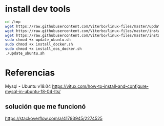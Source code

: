 # install dev tools

```sh
cd /tmp
wget https://raw.githubusercontent.com/Viterbo/linux-files/master/update_ubuntu.sh
wget https://raw.githubusercontent.com/Viterbo/linux-files/master/install_docker.sh
wget https://raw.githubusercontent.com/Viterbo/linux-files/master/install_eos_docker.sh
sudo chmod +x update_ubuntu.sh
sudo chmod +x install_docker.sh
sudo chmod +x install_eos_docker.sh
./update_ubuntu.sh
```


# Referencias
Mysql - Ubuntu v18.04
https://vitux.com/how-to-install-and-configure-mysql-in-ubuntu-18-04-lts/

## solución que me funcionó
https://stackoverflow.com/a/41793945/2274525